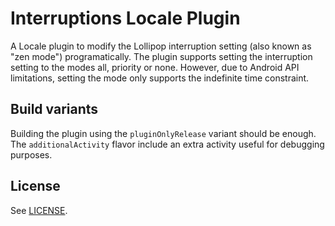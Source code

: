Interruptions Locale Plugin
===========================

A Locale plugin to modify the Lollipop interruption setting (also known as "zen mode") programatically.
The plugin supports setting the interruption setting to the modes all, priority or none. However, due
to Android API limitations, setting the mode only supports the indefinite time constraint.

Build variants
--------------

Building the plugin using the `pluginOnlyRelease` variant should be enough. The `additionalActivity`
flavor include an extra activity useful for debugging purposes.

License
-------

See [LICENSE](LICENSE).